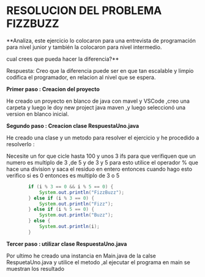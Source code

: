 # RESOLUCION DEL PROBLEMA FIZZBUZZ

**Analiza, este ejercicio lo colocaron para una entrevista de programación para nivel junior y también la colocaron para nivel intermedio.

cual crees que pueda hacer la diferencia?**

Respuesta: Creo que la diferencia puede ser en que tan escalable y limpio codifica el programador, en relacion al nivel que se espera.

**Primer paso : Creacion del proyecto**

He creado un proyecto en blanco de java con mavel y VSCode ,creo una carpeta y luego le doy new project java maven ,y luego seleccionó una version en blanco inicial.

**Segundo paso : Creacion clase RespuestaUno.java**

He creado una clase y un metodo para resolver el ejercicio y he procedido a resolverlo :

Necesite un for que cicle hasta 100 y unos 3 ifs para que verifiquen que un numero es multiplo de 3 ,de 5 y de 3 y 5 para esto utilice el operador % que hace una division y saca el residuo en entero entonces cuando hago esto verifico si es 0 entonces es multiplo de 3 o 5


```java
        if (i % 3 == 0 && i % 5 == 0) {
            System.out.println("FizzBuzz");
        } else if (i % 3 == 0) {
            System.out.println("Fizz");
        } else if (i % 5 == 0) {
            System.out.println("Buzz");
        } else {
            System.out.println(i);
        }

```

**Tercer paso : utilizar clase RespuestaUno.java**

Por ultimo he creado una instancia en Main.java de la calse RespuetaUno.java y utilice el metodo ,al ejecutar el programa en main se muestran los resultado
